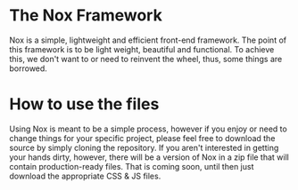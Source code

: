 # The Nox Framework

Nox is a simple, lightweight and efficient front-end framework. The point of this framework is to be light weight, beautiful and functional. To achieve this, we don't want to or need to reinvent the wheel, thus, some things are borrowed.

# How to use the files
Using Nox is meant to be a simple process, however if you enjoy or need to change things for your specific project, please feel free to download the source by simply cloning the repository. If you aren't interested in getting your hands dirty, however, there will be a version of Nox in a zip file that will contain production-ready files. That is coming soon, until then just download the appropriate CSS & JS files.